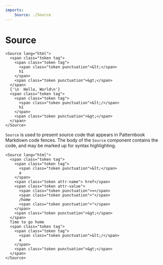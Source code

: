 ```yaml
---
imports:
    Source: ./Source
---
```


Source
====

```render jsx aside
<Source lang="html">
  <span class="token tag">
    <span class="token tag">
      <span class="token punctuation">&lt;</span>
      h1
    </span>
    <span class="token punctuation">&gt;</span>
  </span>
  {'\n  Hello, World\n'}
  <span class="token tag">
    <span class="token tag">
      <span class="token punctuation">&lt;/</span>
      h1
    </span>
    <span class="token punctuation">&gt;</span>
  </span>
</Source>
```

`Source` is used to present source code that appears
in Patternbook Markdown code fences.
The body of the `Source` component contains the code,
and may be marked up for syntax highlighting.

```demo jsx
<Source lang="html">
  <span class="token tag">
    <span class="token tag">
      <span class="token punctuation">&lt;</span>
      a
    </span>
    <span class="token attr-name"> href</span>
    <span class="token attr-value">
      <span class="token punctuation">=</span>
      <span class="token punctuation">"</span>
      /home
      <span class="token punctuation">"</span>
    </span>
    <span class="token punctuation">&gt;</span>
  </span>
  Time to go home
  <span class="token tag">
    <span class="token tag">
      <span class="token punctuation">&lt;/</span>
      a
    </span>
    <span class="token punctuation">&gt;</span>
  </span>
</Source>
```
